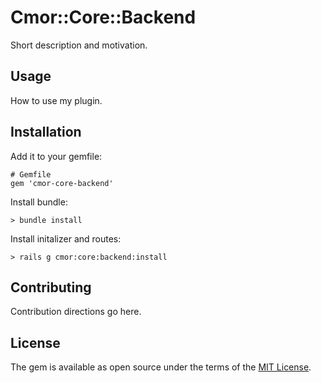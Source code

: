 # Cmor::Core::Backend

Short description and motivation.

## Usage

How to use my plugin.

## Installation

Add it to your gemfile:

    # Gemfile
    gem 'cmor-core-backend'

Install bundle:

    > bundle install

Install initalizer and routes:

    > rails g cmor:core:backend:install

## Contributing

Contribution directions go here.

## License

The gem is available as open source under the terms of the [MIT License](http://opensource.org/licenses/MIT).
